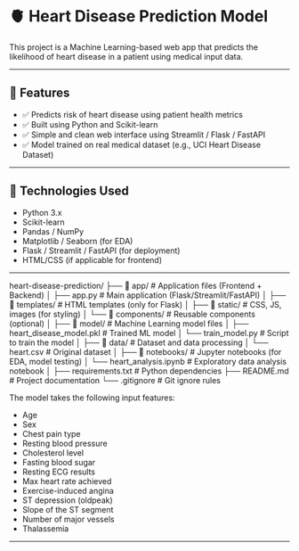 
# 🫀 Heart Disease Prediction Model

This project is a Machine Learning-based web app that predicts the likelihood of heart disease in a patient using medical input data.

---

## 📌 Features

- ✅ Predicts risk of heart disease using patient health metrics
- ✅ Built using Python and Scikit-learn
- ✅ Simple and clean web interface using Streamlit / Flask / FastAPI
- ✅ Model trained on real medical dataset (e.g., UCI Heart Disease Dataset)

---

## 🧠 Technologies Used

- Python 3.x
- Scikit-learn
- Pandas / NumPy
- Matplotlib / Seaborn (for EDA)
- Flask / Streamlit / FastAPI (for deployment)
- HTML/CSS (if applicable for frontend)

---
heart-disease-prediction/
├── 📁 app/                    # Application files (Frontend + Backend)
│   ├── app.py                # Main application (Flask/Streamlit/FastAPI)
│   ├── 📁 templates/         # HTML templates (only for Flask)
│   ├── 📁 static/            # CSS, JS, images (for styling)
│   └── 📁 components/        # Reusable components (optional)
│
├── 📁 model/                  # Machine Learning model files
│   ├── heart_disease_model.pkl   # Trained ML model
│   └── train_model.py            # Script to train the model
│
├── 📁 data/                   # Dataset and data processing
│   └── heart.csv             # Original dataset
│
├── 📁 notebooks/              # Jupyter notebooks (for EDA, model testing)
│   └── heart_analysis.ipynb  # Exploratory data analysis notebook
│
├── requirements.txt          # Python dependencies
├── README.md                 # Project documentation
└── .gitignore                # Git ignore rules


The model takes the following input features:

- Age
- Sex
- Chest pain type
- Resting blood pressure
- Cholesterol level
- Fasting blood sugar
- Resting ECG results
- Max heart rate achieved
- Exercise-induced angina
- ST depression (oldpeak)
- Slope of the ST segment
- Number of major vessels
- Thalassemia

---

